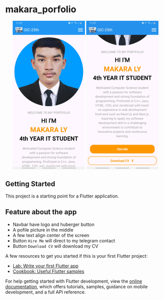 # makara_porfolio

<p align="center">
  <img src="assets/screen1.jpg" alt="Screen 1" width="45%"/>
  <img src="assets/screen2.jpg" alt="Screen 2" width="45%"/>
</p>

## Getting Started

This project is a starting point for a Flutter application.

## Feature about the app

- Navbar have logo and huberger button
- A pofile picture in the middle
- A few text align center of the screen
- Button ```Hire Me``` will direct to my telegram contact
- Button ```Download CV``` will download my CV

A few resources to get you started if this is your first Flutter project:

- [Lab: Write your first Flutter app](https://docs.flutter.dev/get-started/codelab)
- [Cookbook: Useful Flutter samples](https://docs.flutter.dev/cookbook)

For help getting started with Flutter development, view the
[online documentation](https://docs.flutter.dev/), which offers tutorials,
samples, guidance on mobile development, and a full API reference.
